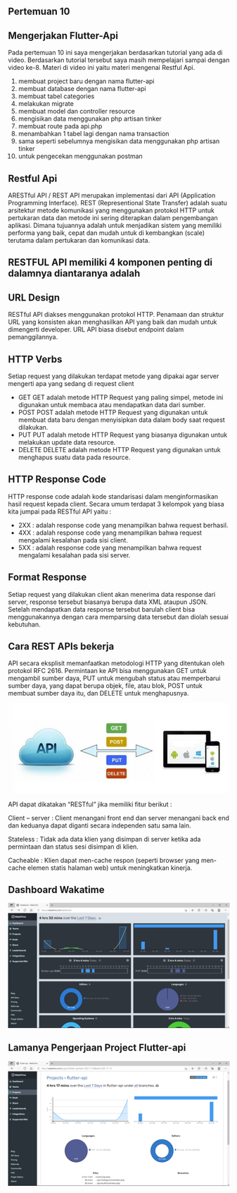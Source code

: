 ## Pertemuan 10 

## Mengerjakan Flutter-Api

Pada pertemuan 10 ini saya mengerjakan berdasarkan tutorial yang ada di video. Berdasarkan tutorial tersebut saya masih mempelajari sampai dengan video ke-8. 
Materi di video ini yaitu materi mengenai Restful Api. 

1. membuat project baru dengan nama flutter-api
2. membuat database dengan nama flutter-api
3. membuat tabel categories
4. melakukan migrate
5. membuat model dan controller resource
6. mengisikan data menggunakan php artisan tinker
7. membuat route pada api.php
8. menambahkan 1 tabel lagi dengan nama transaction 
9. sama seperti sebelumnya mengisikan data menggunakan php artisan tinker 
10. untuk pengecekan menggunakan postman 


## Restful Api
ARESTful API / REST API merupakan implementasi dari API (Application Programming Interface). REST (Representional State Transfer) adalah suatu arsitektur metode komunikasi yang menggunakan protokol HTTP untuk pertukaran data dan metode ini sering diterapkan dalam pengembangan aplikasi. Dimana tujuannya adalah untuk menjadikan sistem yang memiliki performa yang baik, cepat dan mudah untuk di kembangkan (scale) terutama dalam pertukaran dan komunikasi data.

## RESTFUL API memiliki 4 komponen penting di dalamnya diantaranya adalah

## URL Design
RESTful API diakses menggunakan protokol HTTP. Penamaan dan struktur URL yang konsisten akan menghasilkan API yang baik dan mudah untuk dimengerti developer. URL API biasa disebut endpoint dalam pemanggilannya.

## HTTP Verbs
Setiap request yang dilakukan terdapat metode yang dipakai agar server mengerti apa yang sedang di request client

- GET
GET adalah metode HTTP Request yang paling simpel, metode ini digunakan untuk membaca atau mendapatkan data dari sumber.
- POST
POST adalah metode HTTP Request yang digunakan untuk membuat data baru dengan menyisipkan data dalam body saat request dilakukan.
- PUT
PUT adalah metode HTTP Request yang biasanya digunakan untuk melakukan update data resource.
- DELETE
DELETE adalah metode HTTP Request yang digunakan untuk menghapus suatu data pada resource.

## HTTP Response Code
HTTP response code adalah kode standarisasi dalam menginformasikan hasil request kepada client. Secara umum terdapat 3 kelompok yang biasa kita jumpai pada RESTful API yaitu :

- 2XX : adalah response code yang menampilkan bahwa request berhasil.
- 4XX : adalah response code yang menampilkan bahwa request mengalami kesalahan pada sisi client.
- 5XX : adalah response code yang menampilkan bahwa request mengalami kesalahan pada sisi server.

## Format Response
Setiap request yang dilakukan client akan menerima data response dari server, response tersebut biasanya berupa data XML ataupun JSON. Setelah mendapatkan data response tersebut barulah client bisa menggunakannya dengan cara memparsing data tersebut dan diolah sesuai kebutuhan.



## Cara REST APIs bekerja
API secara eksplisit memanfaatkan metodologi HTTP yang ditentukan oleh protokol RFC 2616. Permintaan ke API bisa menggunakan GET untuk mengambil sumber daya, PUT untuk mengubah status atau memperbarui sumber daya, yang dapat berupa objek, file, atau blok, POST untuk membuat sumber daya itu, dan DELETE untuk menghapusnya.

![ilustrasi tugas api](img/tugasApi.png)

API dapat dikatakan “RESTful” jika memiliki fitur berikut :

Client – server : Client menangani front end dan server menangani back end dan keduanya dapat diganti secara independen satu sama lain.

Stateless : Tidak ada data klien yang disimpan di server ketika ada permintaan dan status sesi disimpan di klien.

Cacheable : Klien dapat men-cache respon (seperti browser yang men-cache elemen statis halaman web) untuk meningkatkan kinerja.

## Dashboard Wakatime 

![wakatime](img/pertemuan10.png)

## Lamanya Pengerjaan Project Flutter-api
![wakatime](img/flutter-api.png)


